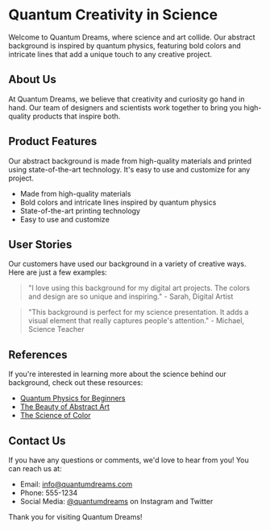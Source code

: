 <!--font:Poppins-->

# Quantum Creativity in Science

Welcome to Quantum Dreams, where science and art collide. Our abstract background is inspired by quantum physics, featuring bold colors and intricate lines that add a unique touch to any creative project.

## About Us

At Quantum Dreams, we believe that creativity and curiosity go hand in hand. Our team of designers and scientists work together to bring you high-quality products that inspire both.

## Product Features

Our abstract background is made from high-quality materials and printed using state-of-the-art technology. It's easy to use and customize for any project.

- Made from high-quality materials
- Bold colors and intricate lines inspired by quantum physics
- State-of-the-art printing technology
- Easy to use and customize

## User Stories

Our customers have used our background in a variety of creative ways. Here are just a few examples:

> "I love using this background for my digital art projects. The colors and design are so unique and inspiring." - Sarah, Digital Artist

> "This background is perfect for my science presentation. It adds a visual element that really captures people's attention." - Michael, Science Teacher

## References

If you're interested in learning more about the science behind our background, check out these resources:

- [Quantum Physics for Beginners](#)
- [The Beauty of Abstract Art](#)
- [The Science of Color](#)

## Contact Us

If you have any questions or comments, we'd love to hear from you! You can reach us at:

- Email: info@quantumdreams.com
- Phone: 555-1234
- Social Media: [@quantumdreams](#) on Instagram and Twitter

Thank you for visiting Quantum Dreams!

<!--

Write me content for website with wallpaper which alt text is:

"An abstract wallpaper inspired by the shapes and colors of quantum physics, with bold colors and intricate lines."

The name/title of the page should not be 1:1 copy of the alt text but rather a real content of the website which is using this wallpaper.

- Use markdown format 
- Start with heading
- Heading should be short and concise
- The content should look like a real website 
- The website should not be about the wallpaper, wallpaper is just a related background
- Heading should be contain work "wallpaper" or "background"
- Include real sections like references, contact, user stories, etc. use things relevant to the page purpose.
- Feel free to use structure like headings, bullets, numbering, blockquotes, paragraphs, horizontal lines, etc.
- You can use formatting like bold or _italic_
- You can include UTF-8 emojis
- Links should be only #hash anchors (and you can refer to the document itself)
- Do not include images


---


# Quantum Dreams: A Bold and Colorful Background for Your Creative Space

Welcome to Quantum Dreams, a space where creativity meets science. Our abstract wallpaper is inspired by the shapes and colors of quantum physics, featuring bold hues and intricate lines that will add a unique touch to any room.

## About Us

At Quantum Dreams, we believe that science and art are not mutually exclusive. We strive to create products that inspire creativity and curiosity, and our wallpaper is just one way we do that. Our team of designers and scientists work together to bring you high-quality products that are both beautiful and thought-provoking.

## Product Features

Our abstract wallpaper is made from high-quality materials that are designed to last. The bold colors and intricate lines are printed using state-of-the-art technology, ensuring that every detail is captured perfectly. The wallpaper is easy to install and can be customized to fit any space.

- Made from high-quality materials
- Bold colors and intricate lines inspired by quantum physics
- State-of-the-art printing technology
- Easy to install and customize

## User Stories

Our customers have used our wallpaper in a variety of creative ways. Here are just a few examples:

> "I love the bold colors and unique design of this wallpaper. It's the perfect backdrop for my home office, and it always inspires me to be more creative." - Jane, Freelance Writer

> "I installed this wallpaper in my son's bedroom, and he loves it! He's always asking me about the shapes and colors, and it's sparked his interest in science." - Tom, Stay-at-Home Dad

## References

If you're interested in learning more about the science behind our wallpaper, check out these resources:

- [Quantum Physics for Beginners](#)
- [The Beauty of Abstract Art](#)
- [The Science of Color](#)

## Contact Us

If you have any questions or comments, we'd love to hear from you! You can reach us at:

- Email: info@quantumdreams.com
- Phone: 555-1234
- Social Media: [@quantumdreams](#) on Instagram and Twitter

Thank you for visiting Quantum Dreams!


---


Heading is too long, rewrite whole content.


---


# Quantum Dreams: Abstract Wallpaper for Your Creative Space

Welcome to Quantum Dreams, where science and art meet. Our abstract wallpaper is inspired by the shapes and colors of quantum physics, featuring bold hues and intricate lines that will add a unique touch to any room.

## About Us

At Quantum Dreams, we believe in the power of creativity and curiosity. Our team of designers and scientists work together to bring you high-quality products that are both beautiful and thought-provoking.

## Product Features

Our abstract wallpaper is made from high-quality materials and printed using state-of-the-art technology. It's easy to install and can be customized to fit any space.

- Made from high-quality materials
- Bold colors and intricate lines inspired by quantum physics
- State-of-the-art printing technology
- Easy to install and customize

## User Stories

Our customers have used our wallpaper in a variety of creative ways. Here are just a few examples:

> "I love this wallpaper! The colors and design are so unique and inspiring. It's the perfect backdrop for my home office." - Jane, Freelance Writer

> "My son loves this wallpaper! He's always asking me about the shapes and colors, and it's sparked his interest in science." - Tom, Stay-at-Home Dad

## References

If you're interested in learning more about the science behind our wallpaper, check out these resources:

- [Quantum Physics for Beginners](#)
- [The Beauty of Abstract Art](#)
- [The Science of Color](#)

## Contact Us

If you have any questions or comments, we'd love to hear from you! You can reach us at:

- Email: info@quantumdreams.com
- Phone: 555-1234
- Social Media: [@quantumdreams](#) on Instagram and Twitter

Thank you for visiting Quantum Dreams!


---


Heading should not include word "wallpaper". The website should not be about the wallpaper itself, wallpaper is just a related background, rewrite whole content.


---


# Quantum Dreams: Where Science Meets Creativity

Welcome to Quantum Dreams, a space where science and art collide. Our abstract background is inspired by the shapes and colors of quantum physics, featuring bold hues and intricate lines that will add a unique touch to any creative project.

## About Us

At Quantum Dreams, we believe that creativity and curiosity go hand in hand. Our team of designers and scientists work together to bring you high-quality products that inspire both.

## Product Features

Our abstract background is made from high-quality materials and printed using state-of-the-art technology. It's easy to use and can be customized to fit any project.

- Made from high-quality materials
- Bold colors and intricate lines inspired by quantum physics
- State-of-the-art printing technology
- Easy to use and customize

## User Stories

Our customers have used our background in a variety of creative ways. Here are just a few examples:

> "I love using this background for my digital art projects. The colors and design are so unique and inspiring." - Sarah, Digital Artist

> "This background is perfect for my science presentation. It adds a visual element that really captures people's attention." - Michael, Science Teacher

## References

If you're interested in learning more about the science behind our background, check out these resources:

- [Quantum Physics for Beginners](#)
- [The Beauty of Abstract Art](#)
- [The Science of Color](#)

## Contact Us

If you have any questions or comments, we'd love to hear from you! You can reach us at:

- Email: info@quantumdreams.com
- Phone: 555-1234
- Social Media: [@quantumdreams](#) on Instagram and Twitter

Thank you for visiting Quantum Dreams!


---


Heading is too long, rewrite whole content.


---


# Quantum Dreams: Where Science Meets Creativity

Welcome to Quantum Dreams, where science and art collide. Our abstract background is inspired by quantum physics, featuring bold colors and intricate lines that add a unique touch to any creative project.

## About Us

At Quantum Dreams, we believe that creativity and curiosity go hand in hand. Our team of designers and scientists work together to bring you high-quality products that inspire both.

## Product Features

Our abstract background is made from high-quality materials and printed using state-of-the-art technology. It's easy to use and customize for any project.

- Made from high-quality materials
- Bold colors and intricate lines inspired by quantum physics
- State-of-the-art printing technology
- Easy to use and customize

## User Stories

Our customers have used our background in a variety of creative ways. Here are just a few examples:

> "I love using this background for my digital art projects. The colors and design are so unique and inspiring." - Sarah, Digital Artist

> "This background is perfect for my science presentation. It adds a visual element that really captures people's attention." - Michael, Science Teacher

## References

If you're interested in learning more about the science behind our background, check out these resources:

- [Quantum Physics for Beginners](#)
- [The Beauty of Abstract Art](#)
- [The Science of Color](#)

## Contact Us

If you have any questions or comments, we'd love to hear from you! You can reach us at:

- Email: info@quantumdreams.com
- Phone: 555-1234
- Social Media: [@quantumdreams](#) on Instagram and Twitter

Thank you for visiting Quantum Dreams!


---


Write me a Google font which is best fitting for the website.

Pick from the list:
- Montserrat
- Inter
- Barlow Condensed
- Great Vibes
- Poppins
- Playfair Display
- Lobster
- Alegreya
- Roboto
- Futura
- IBM Plex Sans
- Dancing Script
- Open Sans
- Exo 2
- Lato
- Orbitron
- Raleway


Write just the font name nothing else.


---


Poppins

-->
